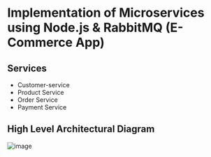 # Implementation of Microservices using Node.js & RabbitMQ (E-Commerce App)

## Services
- Customer-service
- Product Service
- Order Service
- Payment Service

## High Level Architectural Diagram

![image](https://drive.google.com/file/d/1BipppXKEpG16nBM9hl8wWR-FAvCy7uI5/view)
